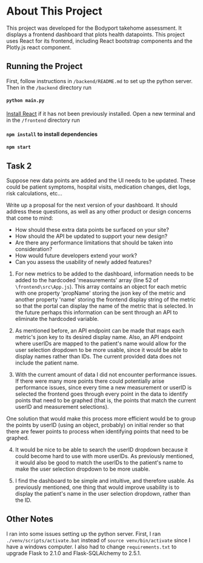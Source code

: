 # About This Project
This project was developed for the Bodyport takehome assessment. It displays a frontend dashboard that plots health datapoints. 
This project uses React for its frontend, including React bootstrap components and the Plotly.js react component.

## Running the Project
First, follow instructions in `/backend/README.md` to set up the python server. Then in the `/backend` directory run 
 #### `python main.py`

[Install React](https://react-bootstrap.github.io/getting-started/introduction/) if it has not been previously installed. 
Open a new terminal and in the `/frontend` directory run 
 #### `npm install` to install dependencies
 #### `npm start`

## Task 2
Suppose new data points are added and the UI needs to be updated.
These could be patient symptoms, hospital visits, medication changes, diet logs, risk calculations, etc...

Write up a proposal for the next version of your dashboard.
It should address these questions, as well as any other product or design concerns that come to mind:

* How should these extra data points be surfaced on your site?
* How should the API be updated to support your new design?
* Are there any performance limitations that should be taken into consideration?
* How would future developers extend your work?
* Can you assess the usability of newly added features?

1. For new metrics to be added to the dashboard, information needs to be added to the hardcoded 'measurements' array (line 52 of `\frontend\src\App.js`). This array contains an object for each metric with one property 'propName' storing the json key of the metric and another property 'name' storing the frontend display string of the metric so that the portal can display the name of the metric that is selected. In the future perhaps this information can be sent through an API to eliminate the hardcoded variable.

2. As mentioned before, an API endpoint can be made that maps each metric's json key to its desired display name. Also, an API endpoint where userIDs are mapped to the patient's name would allow for the user selection dropdown to be more usable, since it would be able to display names rather than IDs. The current provided data does not include the patient name.

3. With the current amount of data I did not encounter performance issues. If there were many more points there could potentially arise performance issues,
since every time a new measurement or userID is selected the frontend goes through every point in the data to identify points that need to be graphed (that is, the points that match the current userID and measurement selections). 

One solution that would make this process more efficient would be to group the points by userID (using an object, probably) on initial render so that there are fewer points to process when identifying points that need to be graphed.

4. It would be nice to be able to search the userID dropdown because it could become hard to use with more userIDs. As previously mentioned, it would also be good to match the userIDs to the patient's name to make the user selection dropdown to be more usable.

5. I find the dashboard to be simple and intuitive, and therefore usable. As previously mentioned, one thing that would improve usability is to display the patient's name in the user selection dropdown, rather than the ID.

## Other Notes
I ran into some issues setting up the python server. First, I ran `./venv/scripts/activate.bat`  instead of `source venv/bin/activate` since I have a windows computer. I also had to change `requirements.txt` to upgrade Flask to 2.1.0 and Flask-SQLAlchemy to 2.5.1.
